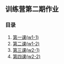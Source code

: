 ## 训练营第二期作业

### 目录
1. [第一课(w1-1)](./w1-1/)
2. [第二课(w1-2)](./w1-2/)
3. [第三课(w2-1)](./w2-1/)
4. [第四课(w2-2)](./w2-2/)